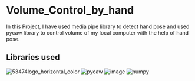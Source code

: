 # Volume_Control_by_hand
In this Project, I have used media pipe library to detect hand pose and used pycaw library to control volume of my local computer with the help of hand pose. 

## Libraries used

![53474logo_horizontal_color](https://github.com/aliabbas30/Volume_Control_by_hand/assets/102746791/dbc92a97-a3b9-409f-b3cf-9b8890815f3a)
![pycaw](https://github.com/aliabbas30/Volume_Control_by_hand/assets/102746791/1d1acf84-39da-42e8-92e0-65062d4aa616)
![image](https://github.com/aliabbas30/Volume_Control_by_hand/assets/102746791/bfcc8475-3979-4283-b5b3-446ecb2fabb8)
![numpy](https://github.com/aliabbas30/Volume_Control_by_hand/assets/102746791/f7cf5571-3bfe-4aa6-8134-2a59ad8bc221)
